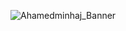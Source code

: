 ![Ahamedminhaj_Banner](www.linkedin.com/in/ahamedmunsif)


  
<!---
MunsifShaif/MunsifShaif is a ✨ special ✨ repository because its `README.md` (this file) appears on your GitHub profile.
You can click the Preview link to take a look at your changes.
--->
